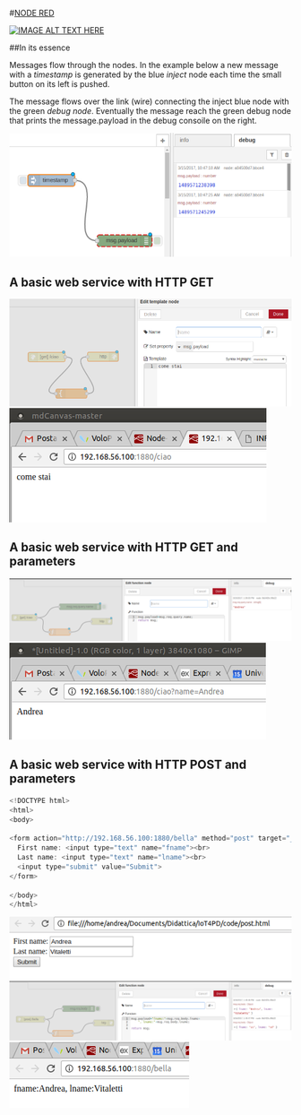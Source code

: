 #[NODE RED](https://nodered.org/)


[![IMAGE ALT TEXT HERE](https://img.youtube.com/vi/f5o4tIz2Zzc/0.jpg)](https://www.youtube.com/watch?v=f5o4tIz2Zzc)


##In its essence

Messages flow through the nodes. In the example below a new message with a *timestamp* is generated by the blue *inject* node each time the small button on its left is pushed.

The message flows over the link (wire) connecting the inject blue node with the green *debug node*. Eventually the message reach the green debug node that prints the message.payload in the debug consoile on the right. 
 

![Smart Object](/assets/NR_basic_flow.png  "Basic Node Red Flow")

## A basic web service with HTTP GET

![Smart Object](/assets/NR_GET.png  "Basic Node Red Flow")
![Smart Object](/assets/NR_GET_RESULT.png  "Basic Node Red Flow")

## A basic web service with HTTP GET and parameters

![Smart Object](/assets/NR_GET_PARAM.png  "Basic Node Red Flow")
![Smart Object](/assets/NR_GET_PARAM_RESULT.png  "Basic Node Red Flow")

## A basic web service with HTTP POST and parameters

```h
<!DOCTYPE html>
<html>
<body>

<form action="http://192.168.56.100:1880/bella" method="post" target="_blank">
  First name: <input type="text" name="fname"><br>
  Last name: <input type="text" name="lname"><br>
  <input type="submit" value="Submit">
</form>

</body>
</html>

```
![Smart Object](/assets/NR_POST_FORM.png  "Basic Node Red Flow")
![Smart Object](/assets/NR_POST_PARAM.png  "Basic Node Red Flow")
![Smart Object](/assets/NR_POST_PARAM_RESULT.png  "Basic Node Red Flow")
